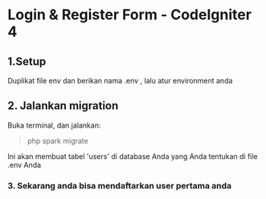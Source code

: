 # Login & Register Form - CodeIgniter 4

## 1.Setup
Duplikat file env dan berikan nama .env , lalu atur environment anda

## 2. Jalankan migration
Buka terminal, dan jalankan:
> php spark migrate 

Ini akan membuat tabel 'users' di database Anda yang Anda tentukan di file .env Anda

### 3. Sekarang anda bisa mendaftarkan user pertama anda
